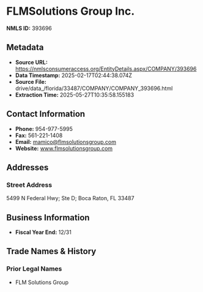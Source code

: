 # FLMSolutions Group Inc.

**NMLS ID:** 393696

## Metadata
- **Source URL:** https://nmlsconsumeraccess.org/EntityDetails.aspx/COMPANY/393696
- **Data Timestamp:** 2025-02-17T02:44:38.074Z
- **Source File:** drive/data_/florida/33487/COMPANY/COMPANY_393696.html
- **Extraction Time:** 2025-05-27T10:35:58.155183

## Contact Information
- **Phone:** 954-977-5995
- **Fax:** 561-221-1408
- **Email:** mamico@flmsolutionsgroup.com
- **Website:** www.flmsolutionsgroup.com

## Addresses
### Street Address
5499 N Federal Hwy; Ste D; Boca Raton, FL 33487

## Business Information
- **Fiscal Year End:** 12/31

## Trade Names & History
### Prior Legal Names
- FLM Solutions Group
